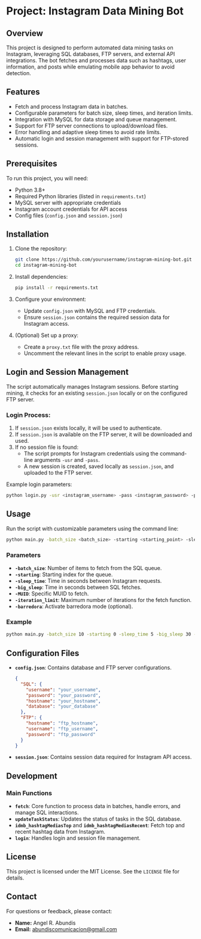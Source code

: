 # Project: Instagram Data Mining Bot

## Overview
This project is designed to perform automated data mining tasks on Instagram, leveraging SQL databases, FTP servers, and external API integrations. The bot fetches and processes data such as hashtags, user information, and posts while emulating mobile app behavior to avoid detection.

## Features
- Fetch and process Instagram data in batches.
- Configurable parameters for batch size, sleep times, and iteration limits.
- Integration with MySQL for data storage and queue management.
- Support for FTP server connections to upload/download files.
- Error handling and adaptive sleep times to avoid rate limits.
- Automatic login and session management with support for FTP-stored sessions.

## Prerequisites
To run this project, you will need:

- Python 3.8+
- Required Python libraries (listed in `requirements.txt`)
- MySQL server with appropriate credentials
- Instagram account credentials for API access
- Config files (`config.json` and `session.json`)

## Installation
1. Clone the repository:
   ```bash
   git clone https://github.com/yourusername/instagram-mining-bot.git
   cd instagram-mining-bot
   ```

2. Install dependencies:
   ```bash
   pip install -r requirements.txt
   ```

3. Configure your environment:
   - Update `config.json` with MySQL and FTP credentials.
   - Ensure `session.json` contains the required session data for Instagram access.

4. (Optional) Set up a proxy:
   - Create a `proxy.txt` file with the proxy address.
   - Uncomment the relevant lines in the script to enable proxy usage.

## Login and Session Management
The script automatically manages Instagram sessions. Before starting mining, it checks for an existing `session.json` locally or on the configured FTP server.

### Login Process:
1. If `session.json` exists locally, it will be used to authenticate.
2. If `session.json` is available on the FTP server, it will be downloaded and used.
3. If no session file is found:
   - The script prompts for Instagram credentials using the command-line arguments `-usr` and `-pass`.
   - A new session is created, saved locally as `session.json`, and uploaded to the FTP server.

Example login parameters:
```bash
python login.py -usr <instagram_username> -pass <instagram_password> -proxy <optional_proxy>
```

## Usage
Run the script with customizable parameters using the command line:

```bash
python main.py -batch_size <batch_size> -starting <starting_point> -sleep_time <sleep_time> -big_sleep <big_sleep_time> -MUID <muid> -iteration_limit <iteration_limit> -barredora <on/off>
```

### Parameters
- **`-batch_size`**: Number of items to fetch from the SQL queue.
- **`-starting`**: Starting index for the queue.
- **`-sleep_time`**: Time in seconds between Instagram requests.
- **`-big_sleep`**: Time in seconds between SQL fetches.
- **`-MUID`**: Specific MUID to fetch.
- **`-iteration_limit`**: Maximum number of iterations for the fetch function.
- **`-barredora`**: Activate barredora mode (optional).

### Example
```bash
python main.py -batch_size 10 -starting 0 -sleep_time 5 -big_sleep 30 -MUID None -iteration_limit 20 -barredora on
```

## Configuration Files
- **`config.json`**:
  Contains database and FTP server configurations.
  ```json
  {
    "SQL": {
      "username": "your_username",
      "password": "your_password",
      "hostname": "your_hostname",
      "database": "your_database"
    },
    "FTP": {
      "hostname": "ftp_hostname",
      "username": "ftp_username",
      "password": "ftp_password"
    }
  }
  ```

- **`session.json`**:
  Contains session data required for Instagram API access.

## Development
### Main Functions
- **`fetch`**: Core function to process data in batches, handle errors, and manage SQL interactions.
- **`updateTaskStatus`**: Updates the status of tasks in the SQL database.
- **`idmb_hashtagMediasTop`** and **`idmb_hashtagMediasRecent`**: Fetch top and recent hashtag data from Instagram.
- **`login`**: Handles login and session file management.

## License
This project is licensed under the MIT License. See the `LICENSE` file for details.

## Contact
For questions or feedback, please contact:
- **Name:** Angel R. Abundis
- **Email:** abundiscomunicacion@gmail.com
